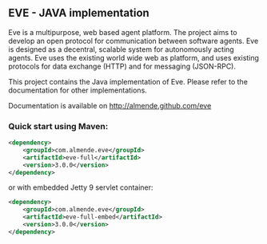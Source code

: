 ## EVE - JAVA implementation

Eve is a multipurpose, web based agent platform. The project aims to develop 
an open protocol for communication between software agents. Eve is designed as 
a decentral, scalable system for autonomously acting agents. Eve uses the 
existing world wide web as platform, and uses existing protocols for data 
exchange (HTTP) and for messaging (JSON-RPC).

This project contains the Java implementation of Eve. Please refer to the documentation for other implementations.

Documentation is available on http://almende.github.com/eve

### Quick start using Maven:

```xml
<dependency>
    <groupId>com.almende.eve</groupId>
    <artifactId>eve-full</artifactId>
    <version>3.0.0</version>
</dependency>
```

or with embedded Jetty 9 servlet container:

```xml
<dependency>
    <groupId>com.almende.eve</groupId>
    <artifactId>eve-full-embed</artifactId>
    <version>3.0.0</version>
</dependency>
```


